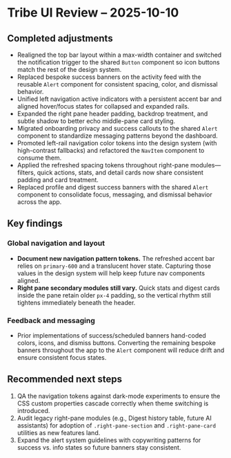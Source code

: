 # Tribe UI Review – 2025-10-10

## Completed adjustments
- Realigned the top bar layout within a max-width container and switched the notification trigger to the shared `Button` component so icon buttons match the rest of the design system.
- Replaced bespoke success banners on the activity feed with the reusable `Alert` component for consistent spacing, color, and dismissal behavior.
- Unified left navigation active indicators with a persistent accent bar and aligned hover/focus states for collapsed and expanded rails.
- Expanded the right pane header padding, backdrop treatment, and subtle shadow to better echo middle-pane card styling.
- Migrated onboarding privacy and success callouts to the shared `Alert` component to standardize messaging patterns beyond the dashboard.
- Promoted left-rail navigation color tokens into the design system (with high-contrast fallbacks) and refactored the `NavItem` component to consume them.
- Applied the refreshed spacing tokens throughout right-pane modules—filters, quick actions, stats, and detail cards now share consistent padding and card treatment.
- Replaced profile and digest success banners with the shared `Alert` component to consolidate focus, messaging, and dismissal behavior across the app.

## Key findings
### Global navigation and layout
- **Document new navigation pattern tokens.** The refreshed accent bar relies on `primary-600` and a translucent hover state. Capturing those values in the design system will help keep future nav components aligned.
- **Right pane secondary modules still vary.** Quick stats and digest cards inside the pane retain older `px-4` padding, so the vertical rhythm still tightens immediately beneath the header.

### Feedback and messaging
- Prior implementations of success/scheduled banners hand-coded colors, icons, and dismiss buttons. Converting the remaining bespoke banners throughout the app to the `Alert` component will reduce drift and ensure consistent focus states.

## Recommended next steps
1. QA the navigation tokens against dark-mode experiments to ensure the CSS custom properties cascade correctly when theme switching is introduced.
2. Audit legacy right-pane modules (e.g., Digest history table, future AI assistants) for adoption of `.right-pane-section` and `.right-pane-card` utilities as new features land.
3. Expand the alert system guidelines with copywriting patterns for success vs. info states so future banners stay consistent.

